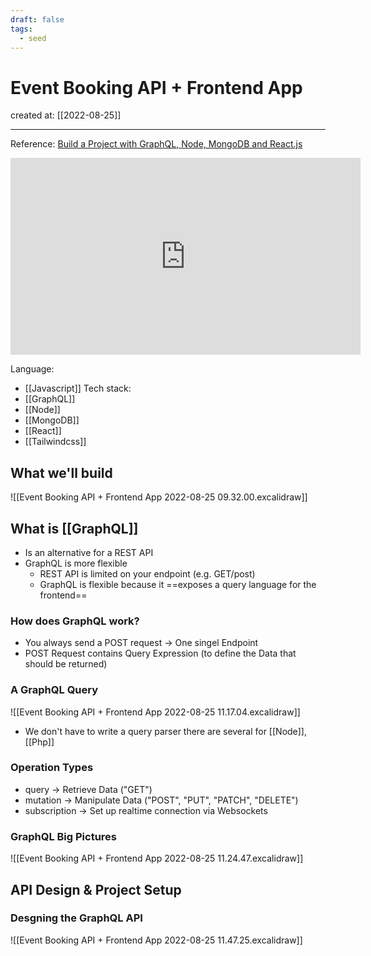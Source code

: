 ```yaml
---
draft: false
tags:
  - seed
---
```


# Event Booking API + Frontend App

created at: [[2022-08-25]]

---

Reference: [Build a Project with GraphQL, Node, MongoDB and React.js](https://www.youtube.com/watch?v=7giZGFDGnkc&list=PL55RiY5tL51rG1x02Yyj93iypUuHYXcB_)

<div class="iframe-container">
<iframe width="560" height="315" src="https://www.youtube.com/embed/7giZGFDGnkc" title="YouTube video player" frameborder="0" allow="accelerometer; autoplay; clipboard-write; encrypted-media; gyroscope; picture-in-picture" allowfullscreen></iframe>
</div>

Language:

- [[Javascript]]
  Tech stack:
- [[GraphQL]]
- [[Node]]
- [[MongoDB]]
- [[React]]
- [[Tailwindcss]]

## What we'll build

![[Event Booking API + Frontend App 2022-08-25 09.32.00.excalidraw]]

## What is [[GraphQL]]

- Is an alternative for a REST API
- GraphQL is more flexible
  - REST API is limited on your endpoint (e.g. GET/post)
  - GraphQL is flexible because it ==exposes a query language for the frontend==

### How does GraphQL work?

- You always send a POST request -> One singel Endpoint
- POST Request contains Query Expression (to define the Data that should be returned)

### A GraphQL Query

![[Event Booking API + Frontend App 2022-08-25 11.17.04.excalidraw]]

- We don't have to write a query parser there are several for [[Node]], [[Php]]

### Operation Types

- query -> Retrieve Data ("GET")
- mutation -> Manipulate Data ("POST", "PUT", "PATCH", "DELETE")
- subscription -> Set up realtime connection via Websockets

### GraphQL Big Pictures

![[Event Booking API + Frontend App 2022-08-25 11.24.47.excalidraw]]

## API Design & Project Setup

### Desgning the GraphQL API

![[Event Booking API + Frontend App 2022-08-25 11.47.25.excalidraw]]
